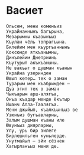 # Васиет

    Ольсем, мени комюнъиз
    Украйнамнынъ багърына,
    Мезарымны къазынъыз
    Къулан чёль топрагъына.
    Билейим мен къургъаннынъ
    Коксюнде яткъанымны,
    Динълейим Днепрнинъ
    Къутурып акъкъаныны.
    Не вакъыт о душман къанын
    Украйна узеринден
    Ювып кетер… тек о заман
    Турарым мен къабримден —
    Дуа этип тек о заман
    Чыкъарым арш-алягъа,
    Онъа къадар менде ёкътыр
    Ишанч Алла-Таалягъа.
    Мени джыйып, къалкъынъыз ве
    Узюнъиз бугъавларны,
    Залым душман къаны иле
    Ювунъыз диярларны,
    Улу, урь бир аилеге
    Бирлешильген куньлерде.
    Унутмайып — эйи сёзнен
    Хатырланъыз мени де.

